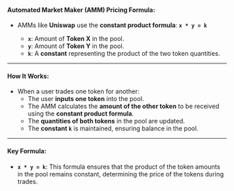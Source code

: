 #### **Automated Market Maker (AMM) Pricing Formula**:

-   AMMs like **Uniswap** use the **constant product formula**:
    **`x * y = k`**

    -   **`x`**: Amount of **Token X** in the pool.
    -   **`y`**: Amount of **Token Y** in the pool.
    -   **`k`**: A **constant** representing the product of the two token quantities.

* * * *

#### **How It Works**:

-   When a user trades one token for another:
    -   The user **inputs one token** into the pool.
    -   The AMM calculates the **amount of the other token** to be received using the **constant product formula**.
    -   The **quantities of both tokens** in the pool are updated.
    -   The **constant `k`** is maintained, ensuring balance in the pool.

* * * *

#### **Key Formula**:

-   **`x * y = k`**: This formula ensures that the product of the token amounts in the pool remains constant, determining the price of the tokens during trades.